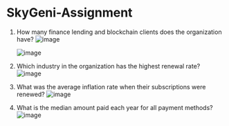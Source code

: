 # SkyGeni-Assignment
1. How many finance lending and blockchain clients does the organization have?
   ![image](https://github.com/user-attachments/assets/db24fa97-8d2b-42c4-8b2a-f1c893be29dc)

   ![image](https://github.com/user-attachments/assets/3cf5697f-debc-48c6-a5f3-41e6b2b1ecdc)

2. Which industry in the organization has the highest renewal rate?
   ![image](https://github.com/user-attachments/assets/de1c8dfe-22ce-4be8-846f-92327ef9f539)

3. What was the average inflation rate when their subscriptions were renewed?
   ![image](https://github.com/user-attachments/assets/7c8c9452-4089-41a9-a5be-b1477c32191f)

4. What is the median amount paid each year for all payment methods?
   ![image](https://github.com/user-attachments/assets/00daf1bf-b04f-4b48-a2ea-7b34272380fe)




